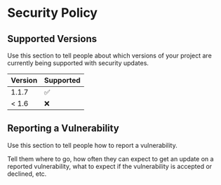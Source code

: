 # Security Policy

## Supported Versions

Use this section to tell people about which versions of your project are currently being supported with security
updates.

| Version | Supported          |
| ------- | ------------------ |
| 1.1.7   | :white_check_mark: |
| < 1.6   | :x:                |

## Reporting a Vulnerability

Use this section to tell people how to report a vulnerability.

Tell them where to go, how often they can expect to get an update on a reported vulnerability, what to expect if the
vulnerability is accepted or declined, etc.
